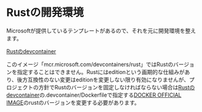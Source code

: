 # Rustの開発環境

Microsoftが提供しているテンプレートがあるので、それを元に開発環境を整えます。

[Rustのdevcontainer](https://github.com/devcontainers/images/tree/main/src/rust)

このイメージ「mcr.microsoft.com/devcontainers/rust」ではRustのバージョンを指定することはできません。Rustにはeditionという画期的な仕組みがあり、後方互換性のない変更はeditionを変更しない限り有効になりませんが、プロジェクトの方針でRustのバージョンを固定しなければならない場合は[Rustのdevcontainer](https://github.com/devcontainers/images/tree/main/src/rust)の.devcontainer/Dockerfileで指定する[DOCKER OFFICIAL IMAGE](https://hub.docker.com/_/rust)のrustのバージョンを変更する必要があります。
